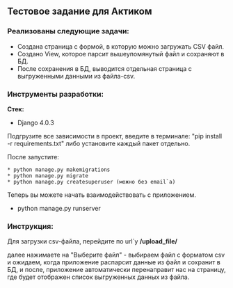 ## **Тестовое задание для Актиком**

### Реализованы следующие задачи:
* Создана страница с формой, в которую можно загружать CSV файл.
* Создано View, которое парсит вышеупомянутый файл и сохраняют в БД.
* После сохранения в БД, выводится отдельная страница с выгруженными данными из файла-csv.


### Инструменты разработки:

**Стек:**

* Django 4.0.3


Подгрузите все зависимости в проект, введите в терминале: "pip install -r requirements.txt" либо установите каждый пакет отдельно.


После запустите:
```
* python manage.py makemigrations
* python manage.py migrate
* python manage.py createsuperuser (можно без email`a)
```

Теперь вы можете начать взаимодействовать с приложением.
* python manage.py runserver


### Инструкция:

Для загрузки csv-файла, перейдите по url`у
**/upload_file/**

далее нажимаете на "Выберите файл" - выбираем файл с форматом csv
и ожидаем, когда приложение распарсит данные из файл и сохранит в БД, и после, приложение автоматически перенаправит нас на страницу, где будет отображен список выгруженных данных из файла.
